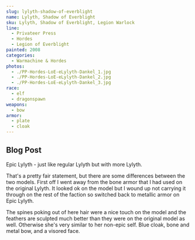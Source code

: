 ```yaml
---
slug: lylyth-shadow-of-everblight
name: Lylyth, Shadow of Everblight
sku: Lylyth, Shadow of Everblight, Legion Warlock
line:
  - Privateer Press
  - Hordes
  - Legion of Everblight
painted: 2008
categories:
  - Warmachine & Hordes
photos:
  - ./PP-Hordes-LoE-eLylyth-Dankel_1.jpg
  - ./PP-Hordes-LoE-eLylyth-Dankel_2.jpg
  - ./PP-Hordes-LoE-eLylyth-Dankel_3.jpg
race:
  - elf
  - dragonspawn
weapons:
  - bow
armor:
  - plate
  - cloak
---
```


## Blog Post

Epic Lylyth - just like regular Lylyth but with more Lylyth.

That's a pretty fair statement, but there are some differences between the two models. First off I went away from the bone armor that I had used on the original Lylyth. It looked ok on the model but I wound up not carrying it through on the rest of the faction so switched back to metallic armor on Epic Lylyth.

The spines poking out of here hair were a nice touch on the model and the feathers are sculpted much better than they were on the original model as well. Otherwise she's very similar to her non-epic self. Blue cloak, bone and metal bow, and a visored face.
